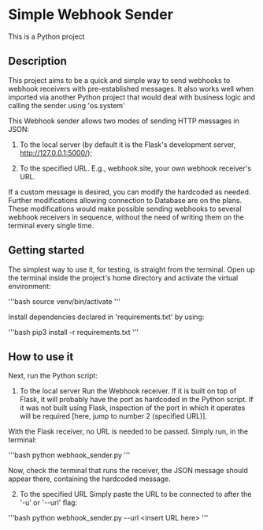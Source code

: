 # Simple Webhook Sender
This is a Python project

## Description

This project aims to be a quick and simple way to send webhooks to webhook receivers with pre-established messages. It also works well when imported via another Python project that would deal with business logic and calling the sender using 'os.system'

This Webhook sender allows two modes of sending HTTP messages in JSON: 

1. To the local server (by default it is the Flask's development server, http://127.0.0.1:5000/);

2. To the specified URL. E.g., webhook.site, your own webhook receiver's URL.

If a custom message is desired, you can modify the hardcoded as needed.
Further modifications allowing connection to Database are on the plans. These modifications would make possible sending webhooks to several webhook receivers in sequence, without the need of writing them on the terminal every single time. 

## Getting started 
The simplest way to use it, for testing, is straight from the terminal. Open up the terminal inside the project's home directory and activate the virtual environment:

'''bash
source venv/bin/activate
'''

Install dependencies declared in 'requirements.txt' by using:

'''bash
pip3 install -r requirements.txt
'''

## How to use it
Next, run the Python script:

1. To the local server
Run the Webhook receiver. If it is built on top of Flask, it will probably have the port as hardcoded in the Python script. If it was not built using Flask, inspection of the port in which it operates will be required [here, jump to number 2 (specified URL)].

With the Flask receiver, no URL is needed to be passed. Simply run, in the terminal:

'''bash
python webhook\_sender.py
'''

Now, check the terminal that runs the receiver, the JSON message should appear there, containing the hardcoded message.

2. To the specified URL
Simply paste the URL to be connected to after the '-u' or '--url' flag:

'''bash
python webhook\_sender.py --url \<insert URL here>
'''
